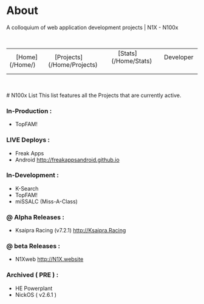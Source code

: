 # About
A colloquium of web application development projects | N1X - N100x
 <table>
 <tr>
     <td>
     [Home](/Home/)
     </td>
     <td>
     [Projects](/Home/Projects)
     </td>     
     <td>
     [Stats](/Home/Stats)
     </td> 
     <td>
     Developer
     </td>
</tr> 
</table> 

# N100x List
This list features all the Projects that are currently active.

### In-Production :  
* TopFAM! 

### LIVE Deploys :  
* Freak Apps 
 * Android <http://freakappsandroid.github.io>

### In-Development :  
* K-Search
* TopFAM! 
* miSSALC (Miss-A-Class)

### @ Alpha Releases :
* Ksaipra Racing (v7.2.1) <http://Ksaipra.Racing>

### @ beta Releases :  
* N1Xweb <http://N1X.website>

### Archived ( PRE ) :  
* HE Powerplant
* NickOS ( v2.6.1 )
